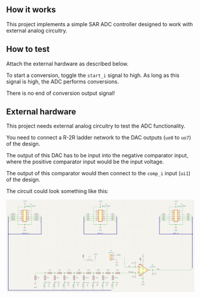 <!---

This file is used to generate your project datasheet. Please fill in the information below and delete any unused
sections.

You can also include images in this folder and reference them in the markdown. Each image must be less than
512 kb in size, and the combined size of all images must be less than 1 MB.
-->

## How it works

This project implements a simple SAR ADC controller designed to work with external analog circuitry.

## How to test

Attach the external hardware as described below.

To start a conversion, toggle the `start_i` signal to high. As long as this signal is high, the ADC performs conversions.

There is no end of conversion output signal!

## External hardware

This project needs external analog circuitry to test the ADC functionality.

You need to connect a R-2R ladder network to the DAC outputs (`uo0` to `uo7`) of the design.

The output of this DAC has to be input into the negative comparator input, where the positive comparator input would be the input voltage.

The output of this comparator would then connect to the `comp_i` input (`ui1`) of the design.

The circuit could look something like this:

![Example schematic of external analog circuit](image.png)